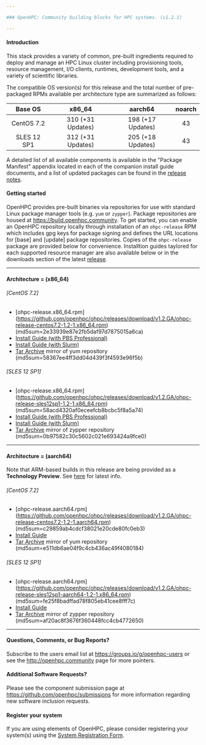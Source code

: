 ```yaml
---

### OpenHPC: Community building blocks for HPC systems. (v1.2.1)

---
```


#### Introduction

This stack provides a variety of common, pre-built ingredients required to
deploy and manage an HPC Linux cluster including provisioning tools, resource
management, I/O clients, runtimes, development tools, and a variety of
scientific libraries.

The compatible OS version(s) for this release and the total number of
pre-packaged RPMs available per architecture type are summarized as follows:

Base OS     | x86_64             | aarch64            | noarch
:---:       | :---:              | :---:              | :---:
CentOS 7.2  | 310 (+31 Updates) | 198 (+17 Updates) | 43
SLES 12 SP1 | 312 (+31 Updates) | 205 (+18 Updates) | 43

A detailed list of all available components is available in
the "Package Manifest" appendix located in each of the companion install
guide documents, and a list of updated packages can be found in the
[release notes](https://github.com/openhpc/ohpc/releases/tag/v1.2.1.GA). 

#### Getting started

OpenHPC provides pre-built binaries via repositories for use with standard
Linux package manager tools (e.g. ```yum``` or ```zypper```). Package
repositories are housed at https://build.openhpc.community. To get started, you
can enable an OpenHPC repository locally through installation of an
```ohpc-release``` RPM which includes gpg keys for package signing and defines
the URL locations for [base] and [update] package repositories. Copies of the
```ohpc-release``` package are provided below for convenience. Installtion guides 
taylored for each supported resource manager are also available below or in
the downloads section of the latest
[release](https://github.com/openhpc/ohpc/releases/tag/v1.2.1.GA).

---

#### Architecture = (x86_64)

###### [CentOS 7.2]
* [ohpc-release.x86_64.rpm] (https://github.com/openhpc/ohpc/releases/download/v1.2.GA/ohpc-release-centos7.2-1.2-1.x86_64.rpm) (md5sum=2e33939e87e2fb5daf97d7875015a6ca)
* [Install Guide (with PBS Professional)](https://github.com/openhpc/ohpc/releases/download/v1.2.1.GA/Install_guide-CentOS7.2-PBSPro-1.2.1-x86_64.pdf)
* [Install Guide (with Slurm)](https://github.com/openhpc/ohpc/releases/download/v1.2.1.GA/Install_guide-CentOS7.2-SLURM-1.2.1-x86_64.pdf)
* [Tar Archive](http://build.openhpc.community/dist/OpenHPC-1.2.1_CentOS_7.2_x86_64.tar) mirror of yum repository (md5sum=58367ee4ff3dd04d439f3f4593e96f5b)

###### [SLES 12 SP1]
* [ohpc-release.x86_64.rpm] (https://github.com/openhpc/ohpc/releases/download/v1.2.GA/ohpc-release-sles12sp1-1.2-1.x86_64.rpm) (md5sum=58acd4320af0eceefcb8bcbc5f8a5a74)
* [Install Guide (with PBS Professional)](https://github.com/openhpc/ohpc/releases/download/v1.2.1.GA/Install_guide-SLE_12_SP1-PBSPro-1.2.1-x86_64.pdf)
* [Install Guide (with Slurm)](https://github.com/openhpc/ohpc/releases/download/v1.2.GA/Install_guide-SLE_12_SP1-SLURM-1.2-x86_64.pdf)
* [Tar Archive](http://build.openhpc.community/dist/OpenHPC-1.2_SLE_12_SP1_x86_64.tar) mirror of zypper repository (md5sum=0b97582c30c5602c021e693424a9fce0)

---

#### Architecture = (aarch64)

Note that ARM-based builds in this release are being provided as a **Technology Preview**. See [here](https://github.com/openhpc/ohpc/wiki/ARM-Tech-Preview) for latest info.

###### [CentOS 7.2]
* [ohpc-release.aarch64.rpm] (https://github.com/openhpc/ohpc/releases/download/v1.2.GA/ohpc-release-centos7.2-1.2-1.aarch64.rpm) (md5sum=c29859ab4cdcf38021e20cde80fc0eb3)
* [Install Guide](https://github.com/openhpc/ohpc/releases/download/v1.2.GA/Install_guide-CentOS7.2-SLURM-1.2-aarch64.pdf)
* [Tar Archive](http://build.openhpc.community/dist/OpenHPC-1.2_CentOS_7.2_aarch64.tar) mirror of yum repository (md5sum=e511db6ae04f9c4cb436ac49f4080184)

###### [SLES 12 SP1]
* [ohpc-release.aarch64.rpm] (https://github.com/openhpc/ohpc/releases/download/v1.2.GA/ohpc-release-sles12sp1-aarch64-1.2-1.x86_64.rpm) (md5sum=fe25f8badffad78f805eb41cee8fff7c)
* [Install Guide](https://github.com/openhpc/ohpc/releases/download/v1.2.GA/Install_guide-SLES12SP1-SLURM-1.2-aarch64.pdf)
* [Tar Archive](http://build.openhpc.community/dist/OpenHPC-1.2_SLE_12_SP1_aarch64.tar) mirror of zypper repository (md5sum=af20ac8f3676f360448fcc4cb4772650)

---

#### Questions, Comments, or Bug Reports?

Subscribe to the users email list at https://groups.io/g/openhpc-users or see
the http://openhpc.community page for more pointers.

#### Additional Software Requests?

Please see the component submission page at
https://github.com/openhpc/submissions for more information regarding new
software inclusion requests.

#### Register your system

If you are using elements of OpenHPC, please consider registering your
system(s) using the [System Registration
Form](https://drive.google.com/open?id=1KvFM5DONJigVhOlmDpafNTDDRNTYVdolaYYzfrHkOWI).



